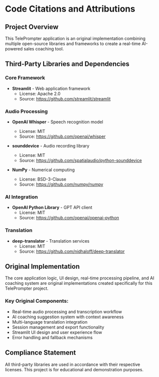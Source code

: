 
# Code Citations and Attributions

## Project Overview
This TelePrompter application is an original implementation combining multiple open-source libraries and frameworks to create a real-time AI-powered sales coaching tool.

## Third-Party Libraries and Dependencies

### Core Framework
- **Streamlit** - Web application framework
  - License: Apache 2.0
  - Source: https://github.com/streamlit/streamlit

### Audio Processing
- **OpenAI Whisper** - Speech recognition model
  - License: MIT
  - Source: https://github.com/openai/whisper

- **sounddevice** - Audio recording library
  - License: MIT
  - Source: https://github.com/spatialaudio/python-sounddevice

- **NumPy** - Numerical computing
  - License: BSD-3-Clause
  - Source: https://github.com/numpy/numpy

### AI Integration
- **OpenAI Python Library** - GPT API client
  - License: MIT
  - Source: https://github.com/openai/openai-python

### Translation
- **deep-translator** - Translation services
  - License: MIT
  - Source: https://github.com/nidhaloff/deep-translator

## Original Implementation
The core application logic, UI design, real-time processing pipeline, and AI coaching system are original implementations created specifically for this TelePrompter project.

### Key Original Components:
- Real-time audio processing and transcription workflow
- AI coaching suggestion system with context awareness
- Multi-language translation integration
- Session management and export functionality
- Streamlit UI design and user experience flow
- Error handling and fallback mechanisms

## Compliance Statement
All third-party libraries are used in accordance with their respective licenses. This project is for educational and demonstration purposes.
